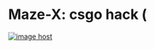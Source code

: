 # Maze-X: csgo hack (



<a href="https://imgbox.com/irPxEDIh" target="_blank"><img src="https://thumbs2.imgbox.com/12/a8/irPxEDIh_t.png" alt="image host"/></a>

